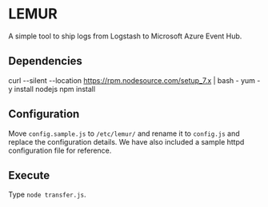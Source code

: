 # LEMUR
A simple tool to ship logs from Logstash to Microsoft Azure Event Hub.

## Dependencies

curl --silent --location https://rpm.nodesource.com/setup_7.x | bash -
yum -y install nodejs
npm install

## Configuration

Move `config.sample.js` to `/etc/lemur/` and rename it to `config.js` and replace the configuration details. We have also included a sample httpd configuration file for reference.

## Execute

Type `node transfer.js`.